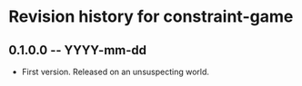 # Revision history for constraint-game

## 0.1.0.0 -- YYYY-mm-dd

* First version. Released on an unsuspecting world.
